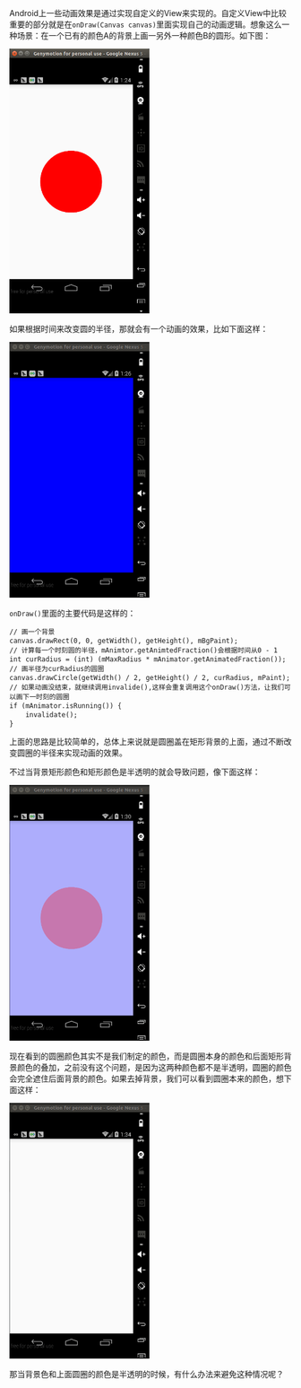 Android上一些动画效果是通过实现自定义的View来实现的。自定义View中比较重要的部分就是在`onDraw(Canvas canvas)`里面实现自己的动画逻辑。想象这么一种场景：在一个已有的颜色A的背景上画一另外一种颜色B的圆形。如下图：  

<img src="img/1.png" width="250"/>

如果根据时间来改变圆的半径，那就会有一个动画的效果，比如下面这样：

<img src="img/2.gif" width="250" />

`onDraw()`里面的主要代码是这样的：

```
// 画一个背景
canvas.drawRect(0, 0, getWidth(), getHeight(), mBgPaint);
// 计算每一个时刻圆的半径，mAnimtor.getAnimtedFraction()会根据时间从0 - 1
int curRadius = (int) (mMaxRadius * mAnimator.getAnimatedFraction());
// 画半径为curRadius的圆圈
canvas.drawCircle(getWidth() / 2, getHeight() / 2, curRadius, mPaint);
// 如果动画没结束，就继续调用invalide(),这样会重复调用这个onDraw()方法，让我们可以画下一时刻的圆圈
if (mAnimator.isRunning()) {
	invalidate();
}
```

上面的思路是比较简单的，总体上来说就是圆圈盖在矩形背景的上面，通过不断改变圆圈的半径来实现动画的效果。  

不过当背景矩形颜色和矩形颜色是半透明的就会导致问题，像下面这样：  

<img src="img/3.gif" width="250"/>

现在看到的圆圈颜色其实不是我们制定的颜色，而是圆圈本身的颜色和后面矩形背景颜色的叠加，之前没有这个问题，是因为这两种颜色都不是半透明，圆圈的颜色会完全遮住后面背景的颜色。如果去掉背景，我们可以看到圆圈本来的颜色，想下面这样：

<img src="img/4.gif" width="250"/>

那当背景色和上面圆圈的颜色是半透明的时候，有什么办法来避免这种情况呢？